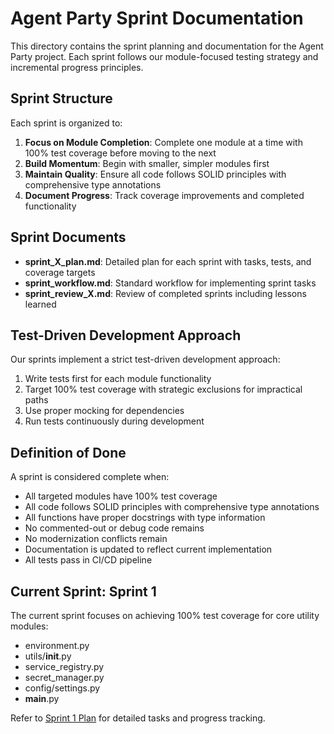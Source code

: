 # Agent Party Sprint Documentation

This directory contains the sprint planning and documentation for the Agent Party project. Each sprint follows our module-focused testing strategy and incremental progress principles.

## Sprint Structure

Each sprint is organized to:

1. **Focus on Module Completion**: Complete one module at a time with 100% test coverage before moving to the next
2. **Build Momentum**: Begin with smaller, simpler modules first
3. **Maintain Quality**: Ensure all code follows SOLID principles with comprehensive type annotations
4. **Document Progress**: Track coverage improvements and completed functionality

## Sprint Documents

- **sprint_X_plan.md**: Detailed plan for each sprint with tasks, tests, and coverage targets
- **sprint_workflow.md**: Standard workflow for implementing sprint tasks
- **sprint_review_X.md**: Review of completed sprints including lessons learned

## Test-Driven Development Approach

Our sprints implement a strict test-driven development approach:

1. Write tests first for each module functionality
2. Target 100% test coverage with strategic exclusions for impractical paths
3. Use proper mocking for dependencies
4. Run tests continuously during development

## Definition of Done

A sprint is considered complete when:

- All targeted modules have 100% test coverage
- All code follows SOLID principles with comprehensive type annotations
- All functions have proper docstrings with type information
- No commented-out or debug code remains
- No modernization conflicts remain
- Documentation is updated to reflect current implementation
- All tests pass in CI/CD pipeline

## Current Sprint: Sprint 1

The current sprint focuses on achieving 100% test coverage for core utility modules:

- environment.py
- utils/__init__.py
- service_registry.py
- secret_manager.py
- config/settings.py
- __main__.py

Refer to [Sprint 1 Plan](sprint_1_plan.md) for detailed tasks and progress tracking.
